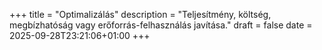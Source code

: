 +++
title = "Optimalizálás"
description = "Teljesítmény, költség, megbízhatóság vagy erőforrás-felhasználás javítása."
draft = false
date = 2025-09-28T23:21:06+01:00
+++